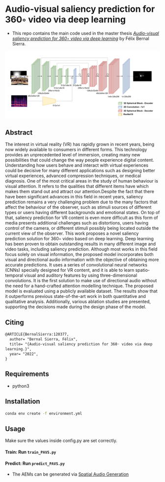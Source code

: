 # Audio-visual saliency prediction for 360◦ video via deep learning

- This repo contains the main code used in the master thesis [_Audio-visual saliency prediction for 360◦ video via deep learning_](https://zaguan.unizar.es/record/120377?ln=en) by Félix Bernal Sierra.

![diagram](https://github.com/KrakenWagen/PAVS_2022/blob/main/figs/architecture.png)

## Abstract

The interest in virtual reality (VR) has rapidly grown in recent years, being now widely available to consumers in different forms. This technology provides an unprecedented level of immersion, creating many new possibilities that could change the way people experience digital content. Understanding how users behave and interact with virtual experiences could be decisive for many different applications such as designing better virtual experiences, advanced compression techniques, or medical diagnosis.
One of the most critical areas in the study of human behaviour is visual attention. It refers to the qualities that different items have which makes them stand out and attract our attention.Despite the fact that there have been significant advances in this field in recent years, saliency prediction remains a very challenging problem due to the many factors that affect the behaviour of the observer, such as stimuli sources of different types or users having different backgrounds and emotional states. On top of that, saliency prediction for VR content is even more difficult as this form of media presents additional challenges such as distortions, users having control of the camera, or different stimuli possibly being located outside the current view of the observer.
This work proposes a novel saliency prediction solution for 360◦ video based on deep learning. Deep learning has been proven to obtain outstanding results in many different image and video tasks, including saliency prediction. Although most works in this field focus solely on visual information, the proposed model incorporates both visual and directional audio information with the objective of obtaining more accurate predictions. It uses a series of convolutional neural networks (CNNs) specially designed for VR content, and it is able to learn spatio-temporal visual and auditory features by using three-dimensional convolutions. It is the first solution to make use of directional audio without the need for a hand-crafted attention modelling technique. The proposed model is evaluated using a publicly available dataset. The results show that it outperforms previous state-of-the-art work in both quantitative and qualitative analysis. Additionally, various ablation studies are presented, supporting the decisions made during the design phase of the model.

## Citing

```
@ARTICLE{BernalSierra:120377,
  author= "Bernal Sierra, Félix",
  title= "{Audio-visual saliency prediction for 360◦ video via deep learning.}",
  year= "2022",
}
```

## Requirements

- python3

## Installation

```bash
conda env create -f environment.yml
```

## Usage

Make sure the values inside config.py are set correctly.

#### Train: Run `train_PAVS.py`

#### Predict: Run `predict_PAVS.py`

- The AEMs can be generated via [Spatial Audio Generation](https://github.com/pedro-morgado/spatialaudiogen)
